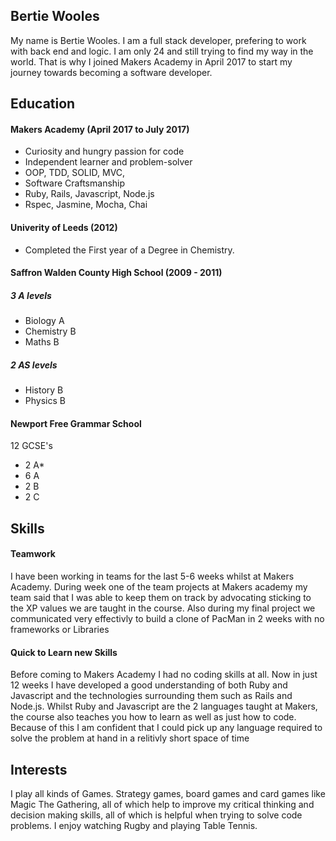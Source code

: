 ## Bertie Wooles

My name is Bertie Wooles. I am a full stack developer, prefering to work with back end and logic.
I am only 24 and still trying to find my way in the world. That is why I joined Makers Academy in April 2017 to start my journey towards becoming a software developer.

## Education

#### Makers Academy (April 2017 to July 2017)

- Curiosity and hungry passion for code
- Independent learner and problem-solver
- OOP, TDD, SOLID, MVC,
- Software Craftsmanship
- Ruby, Rails, Javascript, Node.js
- Rspec, Jasmine, Mocha, Chai

#### Univerity of Leeds (2012)

- Completed the First year of a Degree in Chemistry.

#### Saffron Walden County High School (2009 - 2011)
##### 3 A levels
- Biology A 
- Chemistry B
- Maths B
##### 2 AS levels
- History B
- Physics B

#### Newport Free Grammar School 
12 GCSE's 
- 2 A* 
- 6 A
- 2 B
- 2 C

## Skills

#### Teamwork

I have been working in teams for the last 5-6 weeks whilst at Makers Academy. During week one of the team projects at Makers academy my team said that I was able to keep them on track by advocating sticking to the XP values we are taught in the course. Also during my final project we communicated very effectivly to build a clone of PacMan in 2 weeks with no frameworks or Libraries


#### Quick to Learn new Skills
Before coming to Makers Academy I had no coding skills at all. Now in just 12 weeks I have developed a good understanding of both Ruby and Javascript and the technologies surrounding them such as Rails and Node.js. Whilst Ruby and Javascript are the 2 languages taught at Makers, the course also teaches you how to learn as well as just how to code. Because of this I am confident that I could pick up any language required to solve the problem at hand in a relitivly short space of time


## Interests
I play all kinds of Games. Strategy games, board games and card games like Magic The Gathering, all of which help to improve my critical thinking and decision making skills, all of which is helpful when trying to solve code problems. I enjoy watching Rugby and playing Table Tennis.
